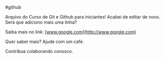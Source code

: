﻿#github

Arquivo do Curso de Git e Github para iniciantes!
Acabei de editar de novo.
Será que adiciono mais uma linha?

Saiba mais no link: [www.google.com](http://www.google.com)

Quer saber mais? Ajude com um café.

Contribua colaborando conosco.